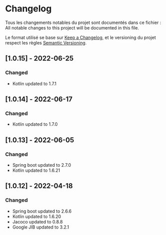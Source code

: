# Changelog

Tous les changements notables du projet sont documentés dans ce fichier :
All notable changes to this project will be documented in this file.

Le format utilisé se base sur [Keep a Changelog](https://keepachangelog.com/en/1.0.0/),
et le versioning du projet respect les règles  [Semantic Versioning](https://semver.org/spec/v2.0.0.html).

## [1.0.15] - 2022-06-25

### Changed
- Kotlin updated to 1.7.1

## [1.0.14] - 2022-06-17
### Changed
- Kotlin updated to 1.7.0

## [1.0.13] - 2022-06-05
### Changed
- Spring boot updated to 2.7.0
- Kotlin updated to 1.6.21

## [1.0.12] - 2022-04-18
### Changed
- Spring boot updated to 2.6.6
- Kotlin updated to 1.6.20
- Jacoco updated to 0.8.8
- Google JIB updated to 3.2.1

